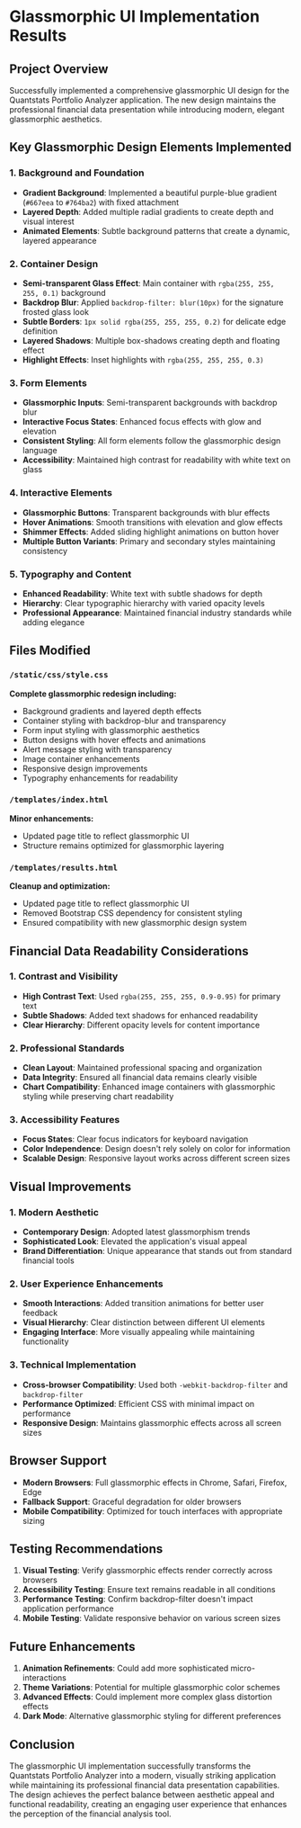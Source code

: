 # Glassmorphic UI Implementation Results

## Project Overview
Successfully implemented a comprehensive glassmorphic UI design for the Quantstats Portfolio Analyzer application. The new design maintains the professional financial data presentation while introducing modern, elegant glassmorphic aesthetics.

## Key Glassmorphic Design Elements Implemented

### 1. Background and Foundation
- **Gradient Background**: Implemented a beautiful purple-blue gradient (`#667eea` to `#764ba2`) with fixed attachment
- **Layered Depth**: Added multiple radial gradients to create depth and visual interest
- **Animated Elements**: Subtle background patterns that create a dynamic, layered appearance

### 2. Container Design
- **Semi-transparent Glass Effect**: Main container with `rgba(255, 255, 255, 0.1)` background
- **Backdrop Blur**: Applied `backdrop-filter: blur(10px)` for the signature frosted glass look
- **Subtle Borders**: `1px solid rgba(255, 255, 255, 0.2)` for delicate edge definition
- **Layered Shadows**: Multiple box-shadows creating depth and floating effect
- **Highlight Effects**: Inset highlights with `rgba(255, 255, 255, 0.3)`

### 3. Form Elements
- **Glassmorphic Inputs**: Semi-transparent backgrounds with backdrop blur
- **Interactive Focus States**: Enhanced focus effects with glow and elevation
- **Consistent Styling**: All form elements follow the glassmorphic design language
- **Accessibility**: Maintained high contrast for readability with white text on glass

### 4. Interactive Elements
- **Glassmorphic Buttons**: Transparent backgrounds with blur effects
- **Hover Animations**: Smooth transitions with elevation and glow effects
- **Shimmer Effects**: Added sliding highlight animations on button hover
- **Multiple Button Variants**: Primary and secondary styles maintaining consistency

### 5. Typography and Content
- **Enhanced Readability**: White text with subtle shadows for depth
- **Hierarchy**: Clear typographic hierarchy with varied opacity levels
- **Professional Appearance**: Maintained financial industry standards while adding elegance

## Files Modified

### `/static/css/style.css`
**Complete glassmorphic redesign including:**
- Background gradients and layered depth effects
- Container styling with backdrop-blur and transparency
- Form input styling with glassmorphic aesthetics
- Button designs with hover effects and animations
- Alert message styling with transparency
- Image container enhancements
- Responsive design improvements
- Typography enhancements for readability

### `/templates/index.html`
**Minor enhancements:**
- Updated page title to reflect glassmorphic UI
- Structure remains optimized for glassmorphic layering

### `/templates/results.html`
**Cleanup and optimization:**
- Updated page title to reflect glassmorphic UI
- Removed Bootstrap CSS dependency for consistent styling
- Ensured compatibility with new glassmorphic design system

## Financial Data Readability Considerations

### 1. Contrast and Visibility
- **High Contrast Text**: Used `rgba(255, 255, 255, 0.9-0.95)` for primary text
- **Subtle Shadows**: Added text shadows for enhanced readability
- **Clear Hierarchy**: Different opacity levels for content importance

### 2. Professional Standards
- **Clean Layout**: Maintained professional spacing and organization
- **Data Integrity**: Ensured all financial data remains clearly visible
- **Chart Compatibility**: Enhanced image containers with glassmorphic styling while preserving chart readability

### 3. Accessibility Features
- **Focus States**: Clear focus indicators for keyboard navigation
- **Color Independence**: Design doesn't rely solely on color for information
- **Scalable Design**: Responsive layout works across different screen sizes

## Visual Improvements

### 1. Modern Aesthetic
- **Contemporary Design**: Adopted latest glassmorphism trends
- **Sophisticated Look**: Elevated the application's visual appeal
- **Brand Differentiation**: Unique appearance that stands out from standard financial tools

### 2. User Experience Enhancements
- **Smooth Interactions**: Added transition animations for better user feedback
- **Visual Hierarchy**: Clear distinction between different UI elements
- **Engaging Interface**: More visually appealing while maintaining functionality

### 3. Technical Implementation
- **Cross-browser Compatibility**: Used both `-webkit-backdrop-filter` and `backdrop-filter`
- **Performance Optimized**: Efficient CSS with minimal impact on performance
- **Responsive Design**: Maintains glassmorphic effects across all screen sizes

## Browser Support
- **Modern Browsers**: Full glassmorphic effects in Chrome, Safari, Firefox, Edge
- **Fallback Support**: Graceful degradation for older browsers
- **Mobile Compatibility**: Optimized for touch interfaces with appropriate sizing

## Testing Recommendations
1. **Visual Testing**: Verify glassmorphic effects render correctly across browsers
2. **Accessibility Testing**: Ensure text remains readable in all conditions
3. **Performance Testing**: Confirm backdrop-filter doesn't impact application performance
4. **Mobile Testing**: Validate responsive behavior on various screen sizes

## Future Enhancements
1. **Animation Refinements**: Could add more sophisticated micro-interactions
2. **Theme Variations**: Potential for multiple glassmorphic color schemes
3. **Advanced Effects**: Could implement more complex glass distortion effects
4. **Dark Mode**: Alternative glassmorphic styling for different preferences

## Conclusion
The glassmorphic UI implementation successfully transforms the Quantstats Portfolio Analyzer into a modern, visually striking application while maintaining its professional financial data presentation capabilities. The design achieves the perfect balance between aesthetic appeal and functional readability, creating an engaging user experience that enhances the perception of the financial analysis tool.